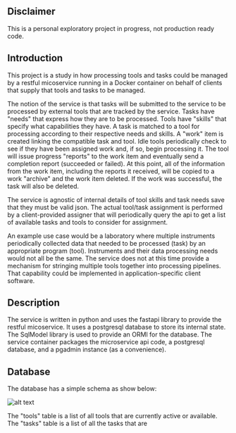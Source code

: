 ## Disclaimer

This is a personal exploratory project in progress, not production ready code.  

## Introduction

This project is a study in how processing tools and tasks could be managed by a restful micoservice running in a Docker container on behalf of clients that supply that tools and tasks to be managed.

The notion of the service is that tasks will be submitted to the service to be processed by external tools that are tracked by the service.  Tasks have "needs" that express how they are to be processed.  Tools have "skills" that specify what capabilities they have.  A task is matched to a tool for processing according to their respective needs and skills.  A "work" item is created linking the compatible task and tool.  Idle tools periodically check to see if they have been assigned work and, if so, begin processing it.  The tool will issue progress "reports" to the work item and eventually send a completion report (succeeded or failed).  At this point, all of the information from the work item, including the reports it received, will be copied to a work "archive" and the work item deleted.  If the work was successful, the task will also be deleted.

The service is agnostic of internal details of tool skills and task needs save that they must be valid json.  The actual tool/task assignment is performed by a client-provided assigner that will periodically query the api to get a list of available tasks and tools to consider for assignment.

An example use case would be a laboratory where multiple instruments periodically collected data that needed to be processed (task) by an appropriate program (tool).  Instruments and their data processing needs would not all be the same.  The service does not at this time provide a mechanism for stringing multiple tools together into processing pipelines.  That capability could be implemented in application-specific client software.


## Description

The service is written in python and uses the fastapi library to provide the restful micoservice. It uses  a postgresql database to store its internal state.  The SqlModel library is used to provide an ORMl for the database.  The service container packages the microservice api code, a postgresql database, and a pgadmin instance (as a convenience).


## Database

The database has a simple schema as show below:

![alt text](diagrams/schema.png)

The "tools" table is a list of all tools that are currently active or available.  The "tasks" table is a list of all the tasks that are